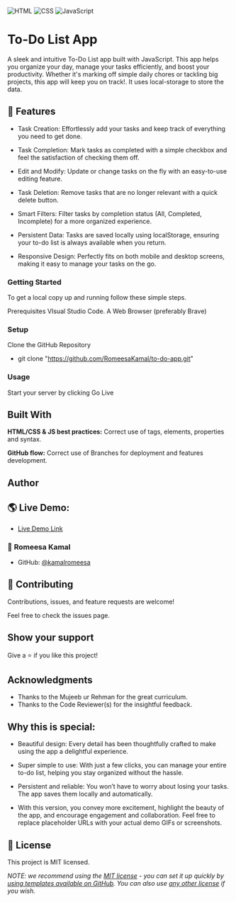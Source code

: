 ![HTML](https://img.shields.io/badge/-HTML-orange) ![CSS](https://img.shields.io/badge/-CSS-blue) ![JavaScript](https://img.shields.io/badge/-JavaScript-yellow)

# To-Do List App

A sleek and intuitive To-Do List app built with JavaScript. This app helps you organize your day, manage your tasks efficiently, and boost your productivity. Whether it's marking off simple daily chores or tackling big projects, this app will keep you on track!. It uses local-storage to store the data.

## 🌟 Features

- Task Creation: Effortlessly add your tasks and keep track of everything you need to get done.

- Task Completion: Mark tasks as completed with a simple checkbox and feel the satisfaction of checking them off.

- Edit and Modify: Update or change tasks on the fly with an easy-to-use editing feature.

- Task Deletion: Remove tasks that are no longer relevant with a quick delete button.

- Smart Filters: Filter tasks by completion status (All, Completed, Incomplete) for a more organized experience.

- Persistent Data: Tasks are saved locally using localStorage, ensuring your to-do list is always available when you return.

- Responsive Design: Perfectly fits on both mobile and desktop screens, making it easy to manage your tasks on the go.

### Getting Started

To get a local copy up and running follow these simple steps.

Prerequisites
VIsual Studio Code.
A Web Browser (preferably Brave)

### Setup

Clone the GitHub Repository

- git clone "https://github.com/RomeesaKamal/to-do-app.git"

### Usage

Start your server by clicking Go Live

## Built With

**HTML/CSS & JS best practices:** Correct use of tags, elements, properties and syntax.

**GitHub flow:** Correct use of Branches for deployment and features development.

## Author
## 🌎 Live Demo:

- [Live Demo Link](https://romeesakamal.github.io/to-do-app/)

### 👤 **Romeesa Kamal**

- GitHub: [@kamalromeesa](https://github.com/RomeesaKamal/)

## 🤝 Contributing

Contributions, issues, and feature requests are welcome!

Feel free to check the issues page.

## Show your support

Give a ⭐️ if you like this project!

## Acknowledgments

- Thanks to the Mujeeb ur Rehman for the great curriculum.
- Thanks to the Code Reviewer(s) for the insightful feedback.


## Why this is special:

- Beautiful design: Every detail has been thoughtfully crafted to make using the app a delightful experience.

- Super simple to use: With just a few clicks, you can manage your entire to-do list, helping you stay organized without the hassle.

- Persistent and reliable: You won’t have to worry about losing your tasks. The app saves them locally and automatically.

- With this version, you convey more excitement, highlight the beauty of the app, and encourage engagement and collaboration. Feel free to replace placeholder URLs with your actual demo GIFs or screenshots.

## 📝 License

This project is MIT licensed.

_NOTE: we recommend using the [MIT license](https://choosealicense.com/licenses/mit/) - you can set it up quickly by [using templates available on GitHub](https://docs.github.com/en/communities/setting-up-your-project-for-healthy-contributions/adding-a-license-to-a-repository). You can also use [any other license](https://choosealicense.com/licenses/) if you wish._
